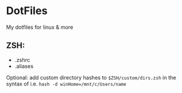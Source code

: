 # DotFiles
My dotfiles for linux & more

## ZSH:
- .zshrc
- .aliases

Optional: add custom directory hashes to `$ZSH/custom/dirs.zsh` in the syntax of i.e. `hash -d winHome=/mnt/c/Users/name`
